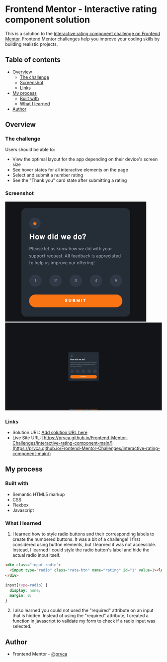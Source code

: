 # Frontend Mentor - Interactive rating component solution

This is a solution to the [Interactive rating component challenge on Frontend Mentor](https://www.frontendmentor.io/challenges/interactive-rating-component-koxpeBUmI). Frontend Mentor challenges help you improve your coding skills by building realistic projects. 

## Table of contents

- [Overview](#overview)
  - [The challenge](#the-challenge)
  - [Screenshot](#screenshot)
  - [Links](#links)
- [My process](#my-process)
  - [Built with](#built-with)
  - [What I learned](#what-i-learned)
- [Author](#author)


## Overview

### The challenge

Users should be able to:

- View the optimal layout for the app depending on their device's screen size
- See hover states for all interactive elements on the page
- Select and submit a number rating
- See the "Thank you" card state after submitting a rating

### Screenshot

![Mobile View Screenshot](images/CompletedMobileScreenshot.png)
![Desktop View Screenshot](images/CompletedDesktopScreenshot.png)


### Links

- Solution URL: [Add solution URL here](https://your-solution-url.com)
- Live Site URL: [https://prvca.github.io/Frontend-Mentor-Challenges/interactive-rating-component-main/](https://prvca.github.io/Frontend-Mentor-Challenges/interactive-rating-component-main/)

## My process

### Built with

- Semantic HTML5 markup
- CSS 
- Flexbox
- Javascript

### What I learned

1. I learned how to style radio buttons and their corresponding labels to create the numbered buttons. It was a bit of a challenge! I first considered using button elements, but I learned it was not accessible. Instead, I learned I could style the radio button's label and hide the actual radio input itself.

```html
<div class="input-radio">
  <input type="radio" class="rate-btn" name="rating" id="1" value=1><label for="1">1</label>
</div>
```
```css
input[type=radio] {
  display: none;
  margin: 0;
}
```

2. I also learned you could not used the "required" attribute on an input that is hidden. Instead of using the "required" attribute, I created a function in javascript to validate my form to check if a radio input was selected.


## Author

- Frontend Mentor - [@prvca](https://www.frontendmentor.io/profile/prvca)
